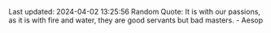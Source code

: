 Last updated: 2024-04-02 13:25:56
Random Quote: It is with our passions, as it is with fire and water, they are good servants but bad masters. - Aesop